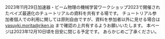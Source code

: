 2023年11月29日加速器・ビーム物理の機械学習ワークショップ2023で開催されたベイズ最適化のチュートリアルの資料を共有する場です。
チュートリアル参加者個人での利用に関しては原則自由ですが、資料を参加者以外に見せる場合は
yasuyki.morita@riken.jp
まで確認の上共有するようお願いいたします。
本ページは2023年12月10日頃を目安に閉じる予定です。
あらかじめご了承ください。
